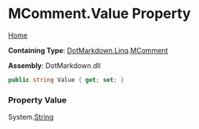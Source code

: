 <a name="_top"></a>

# MComment\.Value Property

[Home](../../../../README.md#_top)

**Containing Type**: [DotMarkdown.Linq](../../README.md#_top)\.[MComment](../README.md#_top)

**Assembly**: DotMarkdown\.dll

```csharp
public string Value { get; set; }
```

### Property Value

System\.[String](https://docs.microsoft.com/en-us/dotnet/api/system.string)

